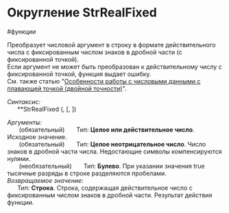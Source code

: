 # Округление StrRealFixed

#функции 

Преобразует числовой аргумент в строку в формате действительного числа с фиксированным числом знаков в дробной части (с фиксированной точкой).  
Если аргумент не может быть преобразован к действительному числу с фиксированной точкой, функция выдает ошибку.  
См. также статью "[Особенности работы с числовыми данными с плавающей точкой (двойной точности)](https://news.websoft.ru/_wt/wiki_base/6998020202012059043/base_wiki_article_type_id/6680054725638828770/parent_id/6717610601477911815)".

_Синтаксис:_  
      **StrRealFixed (<arg>, <precision>[, <addGroupDelim>])

*Аргументы:*  
      <arg> (обязательный)
      Тип: **Целое или действительное число**. Исходное значение.  
      <precision> (обязательный)
      Тип: **Целое неотрицательное число**. Число знаков в дробной части числа. Недостающие символы компенсируются нулями.  
      <addGroupDelim> (необязательный)
      Тип: **Булево**. При указании значения true тысячные разряды в строке разделяются пробелами.
      
*Возвращаемое значение:*  
      Тип: **Строка**. Строка, содержащая действительное число с фиксированным числом знаков в дробной части. Результат действия функции.